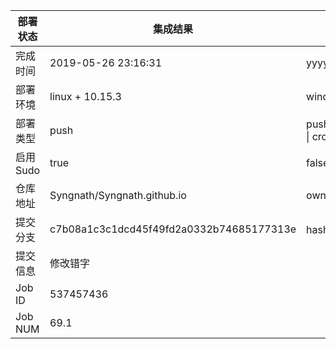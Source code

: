 部署状态 | 集成结果 | 参考值
---|---|---
完成时间 | 2019-05-26 23:16:31 | yyyy-mm-dd hh:mm:ss
部署环境 | linux + 10.15.3 | window \| linux + stable
部署类型 | push | push \| pull_request \| api \| cron
启用Sudo | true | false \| true
仓库地址 | Syngnath/Syngnath.github.io | owner_name/repo_name
提交分支 | c7b08a1c3c1dcd45f49fd2a0332b74685177313e | hash 16位
提交信息 | 修改错字 |
Job ID   | 537457436 |
Job NUM  | 69.1 |
